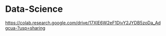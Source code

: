 # Data-Science

https://colab.research.google.com/drive/17XlE6W2eF1DjvY2JYDB5zoDa_Adgcua-?usp=sharing
